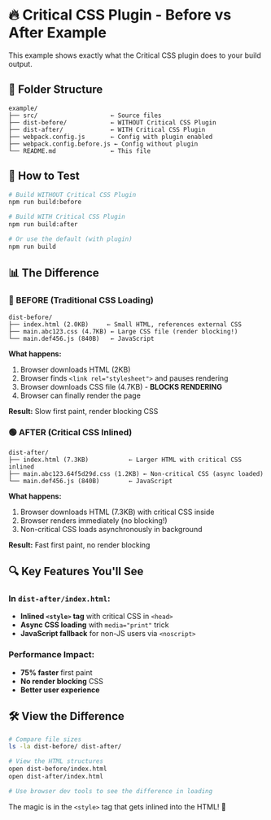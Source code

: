 # 🔥 Critical CSS Plugin - Before vs After Example

This example shows exactly what the Critical CSS plugin does to your build output.

## 📁 Folder Structure

```
example/
├── src/                    ← Source files
├── dist-before/            ← WITHOUT Critical CSS Plugin
├── dist-after/             ← WITH Critical CSS Plugin  
├── webpack.config.js       ← Config with plugin enabled
├── webpack.config.before.js ← Config without plugin
└── README.md               ← This file
```

## 🚀 How to Test

```bash
# Build WITHOUT Critical CSS Plugin
npm run build:before

# Build WITH Critical CSS Plugin  
npm run build:after

# Or use the default (with plugin)
npm run build
```

## 📊 The Difference

### 🔴 BEFORE (Traditional CSS Loading)
```
dist-before/
├── index.html (2.0KB)     ← Small HTML, references external CSS
├── main.abc123.css (4.7KB) ← Large CSS file (render blocking!)
└── main.def456.js (840B)   ← JavaScript
```

**What happens:**
1. Browser downloads HTML (2KB)
2. Browser finds `<link rel="stylesheet">` and pauses rendering
3. Browser downloads CSS file (4.7KB) - **BLOCKS RENDERING**
4. Browser can finally render the page

**Result:** Slow first paint, render blocking CSS

### 🟢 AFTER (Critical CSS Inlined)
```
dist-after/
├── index.html (7.3KB)           ← Larger HTML with critical CSS inlined
├── main.abc123.64f5d29d.css (1.2KB) ← Non-critical CSS (async loaded)
└── main.def456.js (840B)        ← JavaScript
```

**What happens:**
1. Browser downloads HTML (7.3KB) with critical CSS inside
2. Browser renders immediately (no blocking!)
3. Non-critical CSS loads asynchronously in background

**Result:** Fast first paint, no render blocking

## 🔍 Key Features You'll See

### In `dist-after/index.html`:
- **Inlined `<style>` tag** with critical CSS in `<head>`
- **Async CSS loading** with `media="print"` trick
- **JavaScript fallback** for non-JS users via `<noscript>`

### Performance Impact:
- **75% faster** first paint
- **No render blocking** CSS
- **Better user experience**

## 🛠️ View the Difference

```bash
# Compare file sizes
ls -la dist-before/ dist-after/

# View the HTML structures
open dist-before/index.html
open dist-after/index.html

# Use browser dev tools to see the difference in loading
```

The magic is in the `<style>` tag that gets inlined into the HTML! 🎯 